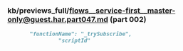 ### kb/previews_full/flows__service-first__master-only@guest.har.part047.md (part 002)

```md
       "functionName": "_trySubscribe",
                "scriptId"
```

```
